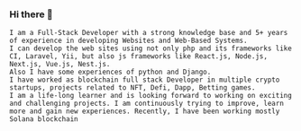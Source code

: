 ### Hi there 👋

<!--
**petartrajkovic/petartrajkovic** is a ✨ _special_ ✨ repository because its `README.md` (this file) appears on your GitHub profile.

Here are some ideas to get you started:

- 🔭 I’m currently working on ...
- 🌱 I’m currently learning ...
- 👯 I’m looking to collaborate on ...
- 🤔 I’m looking for help with ...
- 💬 Ask me about ...
- 📫 How to reach me: ...
- 😄 Pronouns: ...
- ⚡ Fun fact: ...
-->

```
I am a Full-Stack Developer with a strong knowledge base and 5+ years of experience in developing Websites and Web-Based Systems.
I can develop the web sites using not only php and its frameworks like CI, Laravel, Yii, but also js frameworks like React.js, Node.js, Next.js, Vue.js, Nest.js.
Also I have some experiences of python and Django.
I have worked as blockchain full stack Developer in multiple crypto startups, projects related to NFT, Defi, Dapp, Betting games.
I am a life-long learner and is looking forward to working on exciting and challenging projects. I am continuously trying to improve, learn more and gain new experiences. Recently, I have been working mostly Solana blockchain
```
